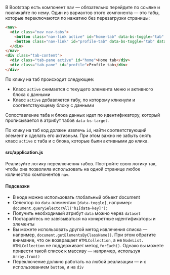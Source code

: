 В Bootstrap есть компонент nav — обязательно перейдите по ссылке и покликайте по нему. Один из вариантов этого компонента — это табы, которые переключаются по нажатию без перезагрузки страницы:
```html
<nav>
  <div class="nav nav-tabs">
    <button class="nav-link active" id="home-tab" data-bs-toggle="tab" data-bs-target="#home" type="button">Home</button>
    <button class="nav-link" id="profile-tab" data-bs-toggle="tab" data-bs-target="#profile" type="button">Profile</button>
  </div>
</nav>
<div class="tab-content">
  <div class="tab-pane active" id="home">Home tab</div>
  <div class="tab-pane" id="profile">Profile tab</div>
</div>
```

По клику на таб происходит следующее:

- Класс `active` снимается с текущего элемента меню и активного блока с данными
- Класс `active` добавляется табу, по которому кликнули и соответствующему блоку с данными

Сопоставление таба и блока данных идет по идентификатору, который прописывается в атрибут табов `data-bs-target`. 

По клику на таб код должен извлечь `id`, найти соответствующий элемент и сделать его активным. При этом важно не забыть снять класс `active` с таба и с блока, которые были активными до клика.

#### src/application.js

Реализуйте логику переключения табов. Постройте свою логику так, чтобы она позволила использовать на одной странице любое количество компонентов `nav`.

#### Подсказки

- В коде можно использовать глобальный объект document
- Селектор по `data` элементам `[data-toggle]`, например: `document.querySelectorAll('h1[data-key]')`;
- Получить необходимый атрибут `data` можно через `dataset`
- Постарайтесь не завязываться на конкретные идентификаторы и элементы
- Вы можете использовать другой метод извлечения списка — например, `document.getElementsByClassName()`. При этом обратите внимание, что он возвращает `HTMLCollection`, а не `NodeList. HTMLCollection` не поддерживает метод `forEach()`. Однако вы можете привести такой список к массиву — например, используя `Array.from()`
- Переключение должно работать на любой реализации — и с использованием `button`, и на `div`
